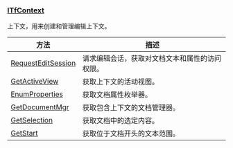 ### [ITfContext](https://learn.microsoft.com/zh-cn/windows/win32/api/msctf/nn-msctf-itfcontext)

上下文，用来创建和管理编辑上下文。

方法						|描述
-|-
[RequestEditSession][1]	|请求编辑会话，获取对文档文本和属性的访问权限。
[GetActiveView][2]		|获取上下文的活动视图。
[EnumProperties][3]		|获取文档属性枚举器。
[GetDocumentMgr][4]		|获取包含上下文的文档管理器。
[GetSelection][5]		|获取文档中的选定内容。
[GetStart][6]			|获取位于文档开头的文本范围。

[1]: https://learn.microsoft.com/zh-cn/windows/win32/api/msctf/nf-msctf-itfcontext-requesteditsession
[2]: https://learn.microsoft.com/zh-cn/windows/win32/api/msctf/nf-msctf-itfcontext-getactiveview
[3]: https://learn.microsoft.com/zh-cn/windows/win32/api/msctf/nf-msctf-itfcontext-enumproperties
[4]: https://learn.microsoft.com/zh-cn/windows/win32/api/msctf/nf-msctf-itfcontext-getdocumentmgr
[5]: https://learn.microsoft.com/zh-cn/windows/win32/api/msctf/nf-msctf-itfcontext-getselection
[6]: https://learn.microsoft.com/zh-cn/windows/win32/api/msctf/nf-msctf-itfcontext-getstart